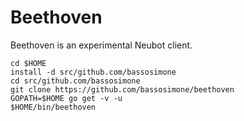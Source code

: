# Beethoven

Beethoven is an experimental Neubot client.

```
cd $HOME
install -d src/github.com/bassosimone
cd src/github.com/bassosimone
git clone https://github.com/bassosimone/beethoven
GOPATH=$HOME go get -v -u
$HOME/bin/beethoven
```
